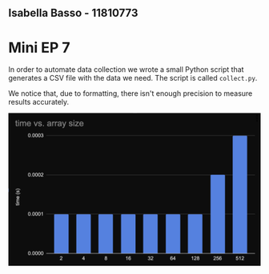 ## Isabella Basso - 11810773

# Mini EP 7

In order to automate data collection we wrote a small Python script that
generates a CSV file with the data we need. The script is called `collect.py`.

We notice that, due to formatting, there isn't enough precision to measure
results accurately.

![small](images/small.png)
